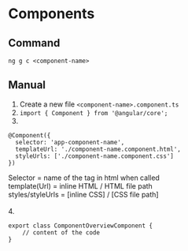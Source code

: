 # Components

## Command
`ng g c <component-name>` <br />

## Manual
1. Create a new file `<component-name>.component.ts`
2. `import { Component } from '@angular/core';`
3. 
```
@Component({
  selector: 'app-component-name',
  templateUrl: './component-name.component.html',
  styleUrls: ['./component-name.component.css']
})
```

Selector = name of the tag in html when called <br />
template(Url) = inline HTML / HTML file path <br />
styles/styleUrls = [inline CSS] / [CSS file path] <br /> <br />
4. 
```
export class ComponentOverviewComponent {
    // content of the code
}
```